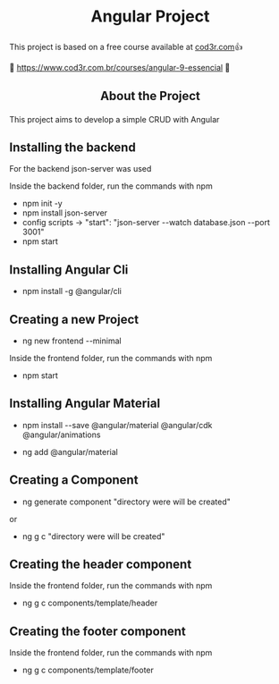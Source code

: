 # <p align="center">Angular Project</p>

This project is based on a free course available at [cod3r.com](https://www.cod3r.com.br):+1:

:eyes: https://www.cod3r.com.br/courses/angular-9-essencial :eyes:

## <p align="center">About the Project</p>

This project aims to develop a simple CRUD with Angular

## Installing the backend

For the backend json-server was used

Inside the backend folder, run the commands with npm

- npm init -y
- npm install json-server
- config scripts -> "start": "json-server --watch database.json --port 3001"
- npm start

## Installing Angular Cli

- npm install -g @angular/cli

## Creating a new Project

- ng new frontend --minimal

Inside the frontend folder, run the commands with npm

- npm start

## Installing Angular Material

- npm install --save @angular/material @angular/cdk @angular/animations

- ng add @angular/material 

## Creating a Component

- ng generate component "directory were will be created"

or

- ng g c "directory were will be created"

## Creating the header component

Inside the frontend folder, run the commands with npm

- ng g c components/template/header

## Creating the footer component

Inside the frontend folder, run the commands with npm

- ng g c components/template/footer